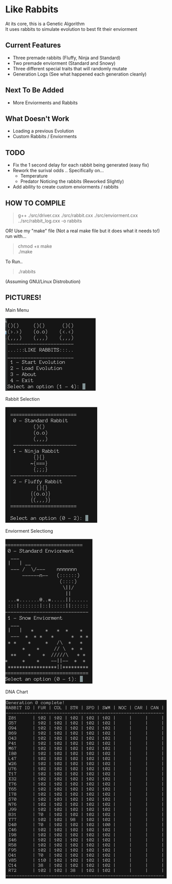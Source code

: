 # Like Rabbits
At its core, this is a Genetic Algorithm  
It uses rabbits to simulate evolution to best fit their enviorment  

## Current Features
- Three premade rabbits (Fluffy, Ninja and Standard)  
- Two premade enviorment (Standard and Snowy)  
- Three different special traits that will randomly mutate  
- Generation Logs (See what happened each generation cleanly)

## Next To Be Added
- More Enviorments and Rabbits 

## What Doesn't Work
- Loading a previous Evolution 
- Custom Rabbits / Enviorments

## TODO
- Fix the 1 second delay for each rabbit being generated (easy fix)
- Rework the surival odds .. Specifically on...
	- Temperature 
	- Predator Noticing the rabbits (Reworked Slightly)
- Add ability to create custom enviorments / rabbits

## HOW TO COMPILE
> g++ ./src/driver.cxx ./src/rabbit.cxx ./src/enviorment.cxx ../src/rabbit\_log.cxx -o rabbits <br/>

OR! Use my "make" file (Not a real make file but it does what it needs to!)  
run with...
> chmod +x make  
> ./make

To Run..
> ./rabbits

(Assuming GNU/Linux Distrobution)

## PICTURES!
Main Menu <br/><br/>
![Alt text](./img/main_menu.png)  

Rabbit Selection <br/><br/>
![Alt text](./img/rabbit_select.png)  

Enviorment Selectiong <br/><br/>
![Alt text](./img/env_select.png)

DNA Chart<br/><br/>
![Alt text](./img/chart.png)

